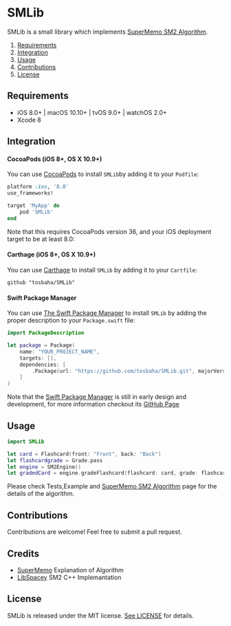 # SMLib

SMLib is a small library which implements [SuperMemo SM2 Algorithm](https://www.supermemo.com/english/ol/sm2.htm).

1. [Requirements](#requirements)
2. [Integration](#integration)
3. [Usage](#usage)
4. [Contributions](#contributions)
5. [License](#license)

## Requirements

- iOS 8.0+ | macOS 10.10+ | tvOS 9.0+ | watchOS 2.0+
- Xcode 8

## Integration

#### CocoaPods (iOS 8+, OS X 10.9+)

You can use [CocoaPods](http://cocoapods.org/) to install `SMLib`by adding it to your `Podfile`:

```ruby
platform :ios, '8.0'
use_frameworks!

target 'MyApp' do
	pod 'SMLib'
end
```

Note that this requires CocoaPods version 36, and your iOS deployment target to be at least 8.0:


#### Carthage (iOS 8+, OS X 10.9+)

You can use [Carthage](https://github.com/Carthage/Carthage) to install `SMLib` by adding it to your `Cartfile`:

```
github "tosbaha/SMLib"
```

#### Swift Package Manager

You can use [The Swift Package Manager](https://swift.org/package-manager) to install `SMLib` by adding the proper description to your `Package.swift` file:

```swift
import PackageDescription

let package = Package(
    name: "YOUR_PROJECT_NAME",
    targets: [],
    dependencies: [
        .Package(url: "https://github.com/tosbaha/SMLib.git", majorVersion: 1),
    ]
)
```

Note that the [Swift Package Manager](https://swift.org/package-manager) is still in early design and development, for more information checkout its [GitHub Page](https://github.com/apple/swift-package-manager)


## Usage

```swift
import SMLib

let card = Flashcard(front: "Front", back: "Back")
let flashcardgrade = Grade.pass
let engine = SM2Engine()
let gradedCard = engine.gradeFlashcard(flashcard: card, grade: flashcardgrade, currentDatetime: NSDate().timeIntervalSince1970)
```

Please check Tests,Example and [SuperMemo SM2 Algorithm](https://www.supermemo.com/english/ol/sm2.htm) page for the details of the algorithm.

## Contributions

Contributions are welcome! Feel free to submit a pull request.

## Credits
- [SuperMemo](https://www.supermemo.com/english/ol/sm2.htm) Explanation of Algorithm
- [LibSpacey](https://github.com/walterscarborough/LibSpacey) SM2 C++ Implemantation

## License

SMLib is released under the MIT license. [See LICENSE](https://github.com/tosbaha/SMLib/blob/master/LICENSE) for details.